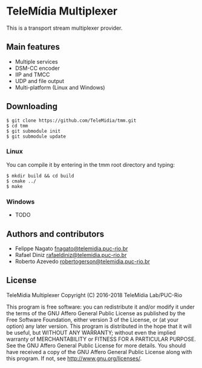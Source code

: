 # TeleMídia Multiplexer
This is a transport stream multiplexer provider.

## Main features
  * Multiple services
  * DSM-CC encoder
  * IIP and TMCC
  * UDP and file output
  * Multi-platform (Linux and Windows)

## Downloading

    $ git clone https://github.com/TeleMidia/tmm.git
    $ cd tmm
    $ git submodule init
    $ git submodule update

### Linux
You can compile it by entering in the tmm root directory and typing:

    $ mkdir build && cd build
    $ cmake ../
    $ make

### Windows
  * TODO

## Authors and contributors
  * Felippe Nagato <fnagato@telemidia.puc-rio.br>
  * Rafael Diniz <rafaeldiniz@telemidia.puc-rio.br>
  * Roberto Azevedo <robertogerson@telemidia.puc-rio.br>

## License

TeleMídia Multiplexer
Copyright (C) 2016-2018 TeleMídia Lab/PUC-Rio

This program is free software: you can redistribute it and/or modify it under
the terms of the GNU Affero General Public License as published by the Free
Software Foundation, either version 3 of the License, or (at your option) any
later version.
This program is distributed in the hope that it will be useful, but WITHOUT
ANY WARRANTY; without even the implied warranty of MERCHANTABILITY or
FITNESS FOR A PARTICULAR PURPOSE. See the GNU Affero General Public License
for more details.
You should have received a copy of the GNU Affero General Public License
along with this program. If not, see <http://www.gnu.org/licenses/>.
